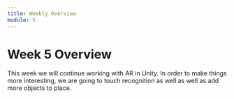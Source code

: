 ```yaml
---
title: Weekly Overview
module: 5
---
```


# Week 5 Overview


This week we will continue working with AR in Unity.  In order to make things more interesting, we are going to touch recognition as well as well as add more objects to place.